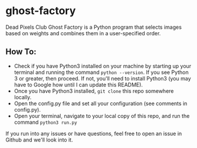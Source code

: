 # ghost-factory

Dead Pixels Club Ghost Factory is a Python program that selects images based on weights and combines them in a user-specified order.

## How To:
- Check if you have Python3 installed on your machine by starting up your terminal and running the command `python --version`.  If you see Python 3 or greater, then proceed.  If not, you'll need to install Python3 (you may have to Google how until I can update this README).
- Once you have Python3 installed, `git clone` this repo somewhere locally.
- Open the config.py file and set all your configuration (see comments in config.py).
- Open your terminal, navigate to your local copy of this repo, and run the command `python3 run.py`

If you run into any issues or have questions, feel free to open an issue in Github and we'll look into it.
